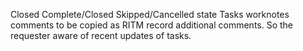 Closed Complete/Closed Skipped/Cancelled state Tasks worknotes comments to be copied as RITM record additional comments.
So the requester aware of recent updates of tasks.

